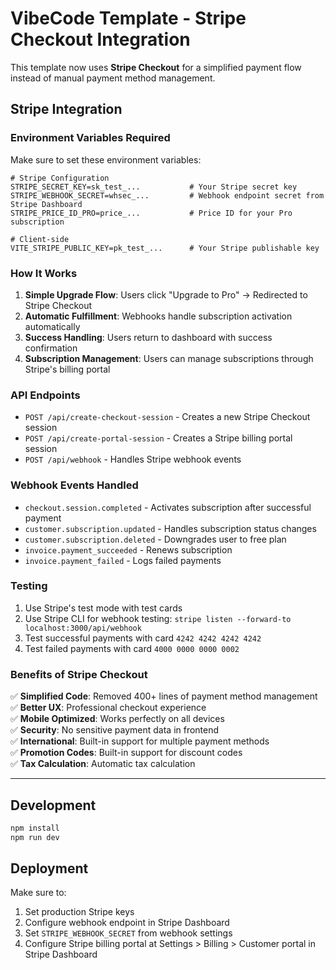 # VibeCode Template - Stripe Checkout Integration

This template now uses **Stripe Checkout** for a simplified payment flow instead of manual payment method management.

## Stripe Integration

### Environment Variables Required

Make sure to set these environment variables:

```env
# Stripe Configuration
STRIPE_SECRET_KEY=sk_test_...           # Your Stripe secret key
STRIPE_WEBHOOK_SECRET=whsec_...         # Webhook endpoint secret from Stripe Dashboard
STRIPE_PRICE_ID_PRO=price_...           # Price ID for your Pro subscription

# Client-side
VITE_STRIPE_PUBLIC_KEY=pk_test_...      # Your Stripe publishable key
```

### How It Works

1. **Simple Upgrade Flow**: Users click "Upgrade to Pro" → Redirected to Stripe Checkout
2. **Automatic Fulfillment**: Webhooks handle subscription activation automatically
3. **Success Handling**: Users return to dashboard with success confirmation
4. **Subscription Management**: Users can manage subscriptions through Stripe's billing portal

### API Endpoints

- `POST /api/create-checkout-session` - Creates a new Stripe Checkout session
- `POST /api/create-portal-session` - Creates a Stripe billing portal session
- `POST /api/webhook` - Handles Stripe webhook events

### Webhook Events Handled

- `checkout.session.completed` - Activates subscription after successful payment
- `customer.subscription.updated` - Handles subscription status changes
- `customer.subscription.deleted` - Downgrades user to free plan
- `invoice.payment_succeeded` - Renews subscription
- `invoice.payment_failed` - Logs failed payments

### Testing

1. Use Stripe's test mode with test cards
2. Use Stripe CLI for webhook testing: `stripe listen --forward-to localhost:3000/api/webhook`
3. Test successful payments with card `4242 4242 4242 4242`
4. Test failed payments with card `4000 0000 0000 0002`

### Benefits of Stripe Checkout

✅ **Simplified Code**: Removed 400+ lines of payment method management  
✅ **Better UX**: Professional checkout experience  
✅ **Mobile Optimized**: Works perfectly on all devices  
✅ **Security**: No sensitive payment data in frontend  
✅ **International**: Built-in support for multiple payment methods  
✅ **Promotion Codes**: Built-in support for discount codes  
✅ **Tax Calculation**: Automatic tax calculation

---

## Development

```bash
npm install
npm run dev
```

## Deployment

Make sure to:
1. Set production Stripe keys
2. Configure webhook endpoint in Stripe Dashboard
3. Set `STRIPE_WEBHOOK_SECRET` from webhook settings 
4. Configure Stripe billing portal at Settings > Billing > Customer portal in Stripe Dashboard 